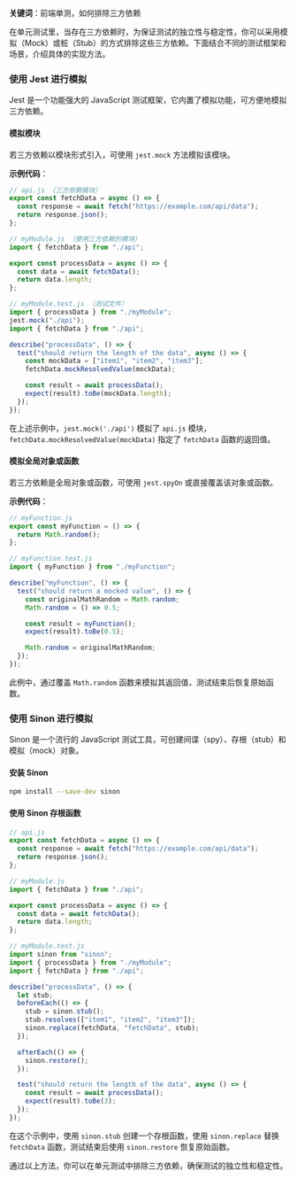 **关键词**：前端单测，如何排除三方依赖

在单元测试里，当存在三方依赖时，为保证测试的独立性与稳定性，你可以采用模拟（Mock）或桩（Stub）的方式排除这些三方依赖。下面结合不同的测试框架和场景，介绍具体的实现方法。

### 使用 Jest 进行模拟

Jest 是一个功能强大的 JavaScript 测试框架，它内置了模拟功能，可方便地模拟三方依赖。

#### 模拟模块

若三方依赖以模块形式引入，可使用 `jest.mock` 方法模拟该模块。

**示例代码**：

```javascript
// api.js （三方依赖模块）
export const fetchData = async () => {
  const response = await fetch("https://example.com/api/data");
  return response.json();
};

// myModule.js （使用三方依赖的模块）
import { fetchData } from "./api";

export const processData = async () => {
  const data = await fetchData();
  return data.length;
};

// myModule.test.js （测试文件）
import { processData } from "./myModule";
jest.mock("./api");
import { fetchData } from "./api";

describe("processData", () => {
  test("should return the length of the data", async () => {
    const mockData = ["item1", "item2", "item3"];
    fetchData.mockResolvedValue(mockData);

    const result = await processData();
    expect(result).toBe(mockData.length);
  });
});
```

在上述示例中，`jest.mock('./api')` 模拟了 `api.js` 模块，`fetchData.mockResolvedValue(mockData)` 指定了 `fetchData` 函数的返回值。

#### 模拟全局对象或函数

若三方依赖是全局对象或函数，可使用 `jest.spyOn` 或直接覆盖该对象或函数。

**示例代码**：

```javascript
// myFunction.js
export const myFunction = () => {
  return Math.random();
};

// myFunction.test.js
import { myFunction } from "./myFunction";

describe("myFunction", () => {
  test("should return a mocked value", () => {
    const originalMathRandom = Math.random;
    Math.random = () => 0.5;

    const result = myFunction();
    expect(result).toBe(0.5);

    Math.random = originalMathRandom;
  });
});
```

此例中，通过覆盖 `Math.random` 函数来模拟其返回值，测试结束后恢复原始函数。

### 使用 Sinon 进行模拟

Sinon 是一个流行的 JavaScript 测试工具，可创建间谍（spy）、存根（stub）和模拟（mock）对象。

#### 安装 Sinon

```bash
npm install --save-dev sinon
```

#### 使用 Sinon 存根函数

```javascript
// api.js
export const fetchData = async () => {
  const response = await fetch("https://example.com/api/data");
  return response.json();
};

// myModule.js
import { fetchData } from "./api";

export const processData = async () => {
  const data = await fetchData();
  return data.length;
};

// myModule.test.js
import sinon from "sinon";
import { processData } from "./myModule";
import { fetchData } from "./api";

describe("processData", () => {
  let stub;
  beforeEach(() => {
    stub = sinon.stub();
    stub.resolves(["item1", "item2", "item3"]);
    sinon.replace(fetchData, "fetchData", stub);
  });

  afterEach(() => {
    sinon.restore();
  });

  test("should return the length of the data", async () => {
    const result = await processData();
    expect(result).toBe(3);
  });
});
```

在这个示例中，使用 `sinon.stub` 创建一个存根函数，使用 `sinon.replace` 替换 `fetchData` 函数，测试结束后使用 `sinon.restore` 恢复原始函数。

通过以上方法，你可以在单元测试中排除三方依赖，确保测试的独立性和稳定性。
